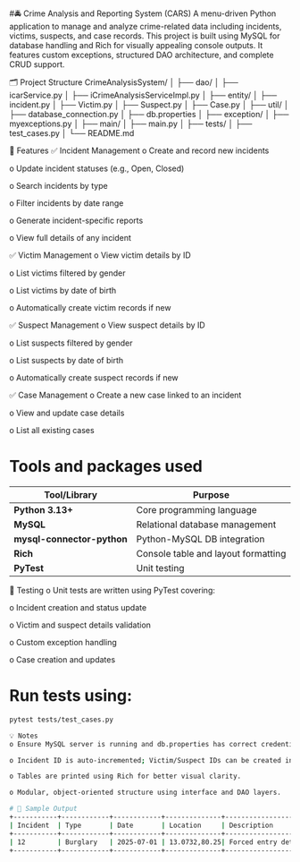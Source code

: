 #🚔 Crime Analysis and Reporting System (CARS)
A menu-driven Python application to manage and analyze crime-related data including incidents, victims, suspects, and case records. This project is built using MySQL for database handling and Rich for visually appealing console outputs. It features custom exceptions, structured DAO architecture, and complete CRUD support.

🗂️ Project Structure
CrimeAnalysisSystem/
│
├── dao/
│   ├── icarService.py
│   ├── iCrimeAnalysisServiceImpl.py
│
├── entity/
│   ├── incident.py
│   ├── Victim.py
│   ├── Suspect.py
│   ├── Case.py
│
├── util/
│   ├── database_connection.py
│   ├── db.properties
│
├── exception/
│   ├── myexceptions.py
│
├── main/
│   ├── main.py
│
├── tests/
│   ├── test_cases.py
│
└── README.md


📌 Features
✅ Incident Management
o Create and record new incidents

o Update incident statuses (e.g., Open, Closed)

o Search incidents by type

o Filter incidents by date range

o Generate incident-specific reports

o View full details of any incident

✅ Victim Management
o View victim details by ID

o List victims filtered by gender

o List victims by date of birth

o Automatically create victim records if new

✅ Suspect Management
o View suspect details by ID

o List suspects filtered by gender

o List suspects by date of birth

o Automatically create suspect records if new

✅ Case Management
o Create a new case linked to an incident

o View and update case details

o List all existing cases

# Tools and packages used

| Tool/Library               | Purpose                             |
| -------------------------- | ----------------------------------- |
| **Python 3.13+**           | Core programming language           |
| **MySQL**                  | Relational database management      |
| **mysql-connector-python** | Python-MySQL DB integration         |
| **Rich**                   | Console table and layout formatting |
| **PyTest**                 | Unit testing                        |


🧪 Testing
o Unit tests are written using PyTest covering:

o Incident creation and status update

o Victim and suspect details validation

o Custom exception handling

o Case creation and updates

# Run tests using:

```bash
pytest tests/test_cases.py

💡 Notes
o Ensure MySQL server is running and db.properties has correct credentials.

o Incident ID is auto-incremented; Victim/Suspect IDs can be created interactively if missing.

o Tables are printed using Rich for better visual clarity.

o Modular, object-oriented structure using interface and DAO layers.

# 📸 Sample Output
+-----------+------------+------------+--------------+--------------------------+--------------+-----------+------------+
| Incident  | Type       | Date       | Location     | Description              | Status       | Victim ID | Suspect ID |
+-----------+------------+------------+--------------+--------------------------+--------------+-----------+------------+
| 12        | Burglary   | 2025-07-01 | 13.0732,80.25| Forced entry detected    | Under Invest.| 1011      | 1011       |
+-----------+------------+------------+--------------+--------------------------+--------------+-----------+------------+


